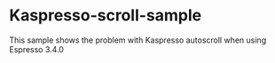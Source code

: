 # Kaspresso-scroll-sample

This sample shows the problem with Kaspresso autoscroll when using Espresso 3.4.0

